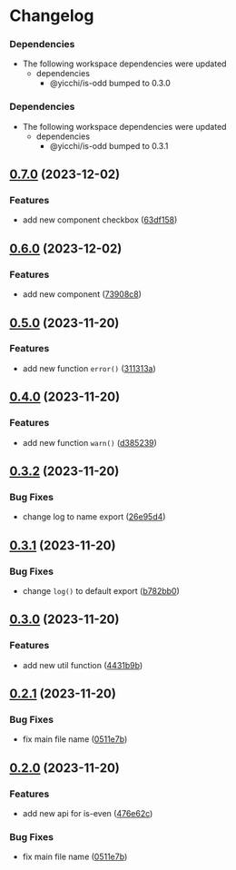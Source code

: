 # Changelog

### Dependencies

* The following workspace dependencies were updated
  * dependencies
    * @yicchi/is-odd bumped to 0.3.0

### Dependencies

* The following workspace dependencies were updated
  * dependencies
    * @yicchi/is-odd bumped to 0.3.1

## [0.7.0](https://github.com/YiCChi/front-monorepo/compare/is-even-v0.6.0...is-even-v0.7.0) (2023-12-02)


### Features

* add new component checkbox ([63df158](https://github.com/YiCChi/front-monorepo/commit/63df15846d08c1cb579a8276553dc4dc4ed78e35))

## [0.6.0](https://github.com/YiCChi/front-monorepo/compare/is-even-v0.5.0...is-even-v0.6.0) (2023-12-02)


### Features

* add new component ([73908c8](https://github.com/YiCChi/front-monorepo/commit/73908c8a5077dd95f24d64691e7c4af1c680996e))

## [0.5.0](https://github.com/YiCChi/front-monorepo/compare/is-even-v0.4.0...is-even-v0.5.0) (2023-11-20)


### Features

* add new function `error()` ([311313a](https://github.com/YiCChi/front-monorepo/commit/311313a41081fa8559a9a410795e691b5c0f1fb6))

## [0.4.0](https://github.com/YiCChi/front-monorepo/compare/is-even-v0.3.2...is-even-v0.4.0) (2023-11-20)


### Features

* add new function `warn()` ([d385239](https://github.com/YiCChi/front-monorepo/commit/d385239868407824f635ecf7372ae46dfc1e9e5c))

## [0.3.2](https://github.com/YiCChi/front-monorepo/compare/is-even-v0.3.1...is-even-v0.3.2) (2023-11-20)


### Bug Fixes

* change log to name export ([26e95d4](https://github.com/YiCChi/front-monorepo/commit/26e95d424ba0198cee1892f8576cdd7c55a1b6a5))

## [0.3.1](https://github.com/YiCChi/front-monorepo/compare/is-even-v0.3.0...is-even-v0.3.1) (2023-11-20)


### Bug Fixes

* change `log()` to default export ([b782bb0](https://github.com/YiCChi/front-monorepo/commit/b782bb06764476b938e9649d55773c3e18e3213b))

## [0.3.0](https://github.com/YiCChi/front-monorepo/compare/is-even-v0.2.1...is-even-v0.3.0) (2023-11-20)


### Features

* add new util function ([4431b9b](https://github.com/YiCChi/front-monorepo/commit/4431b9b7631e078f398193e5fd37602f86dbba9f))

## [0.2.1](https://github.com/YiCChi/front-monorepo/compare/is-even-v0.2.0...is-even-v0.2.1) (2023-11-20)


### Bug Fixes

* fix main file name ([0511e7b](https://github.com/YiCChi/front-monorepo/commit/0511e7b0dd64165d1928556121117dafeaf12dc7))

## [0.2.0](https://github.com/YiCChi/front-monorepo/compare/is-even-v0.1.0...is-even-v0.2.0) (2023-11-20)


### Features

* add new api for is-even ([476e62c](https://github.com/YiCChi/front-monorepo/commit/476e62cadb590c33bc9f120a15026a6e044cffbf))


### Bug Fixes

* fix main file name ([0511e7b](https://github.com/YiCChi/front-monorepo/commit/0511e7b0dd64165d1928556121117dafeaf12dc7))
